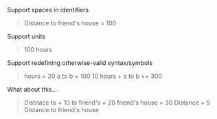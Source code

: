 Support spaces in identifiers

> Distance to friend's house = 100

Support units

> 100 hours

Support redefining otherwise-valid syntax/symbols

> hours = 20
> a to b = 100
> 10 hours + a to b == 300

What about this...

> Distnace to = 10
> to friend's = 20
> friend's house = 30
> Distance = 5
> Distance to friend's house

